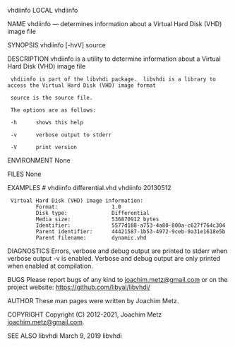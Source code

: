 vhdiinfo                                                                                   LOCAL                                                                                  vhdiinfo

NAME
     vhdiinfo — determines information about a Virtual Hard Disk (VHD) image file

SYNOPSIS
     vhdiinfo [-hvV] source

DESCRIPTION
     vhdiinfo is a utility to determine information about a Virtual Hard Disk (VHD) image file

     vhdiinfo is part of the libvhdi package.  libvhdi is a library to access the Virtual Hard Disk (VHD) image format

     source is the source file.

     The options are as follows:

     -h      shows this help

     -v      verbose output to stderr

     -V      print version

ENVIRONMENT
     None

FILES
     None

EXAMPLES
     # vhdiinfo differential.vhd
     vhdiinfo 20130512

     Virtual Hard Disk (VHD) image information:
             Format:                 1.0
             Disk type:              Differential
             Media size:             536870912 bytes
             Identifier:             5577d188-a753-4a80-800a-c627f764c304
             Parent identifier:      44421587-1b53-4972-9ceb-9a31e1618e5b
             Parent filename:        dynamic.vhd

DIAGNOSTICS
     Errors, verbose and debug output are printed to stderr when verbose output -v is enabled.  Verbose and debug output are only printed when enabled at compilation.

BUGS
     Please report bugs of any kind to <joachim.metz@gmail.com> or on the project website: https://github.com/libyal/libvhdi/

AUTHOR
     These man pages were written by Joachim Metz.

COPYRIGHT
     Copyright (C) 2012-2021, Joachim Metz <joachim.metz@gmail.com>.

SEE ALSO
libvhdi                                                                                March 9, 2019                                                                               libvhdi
